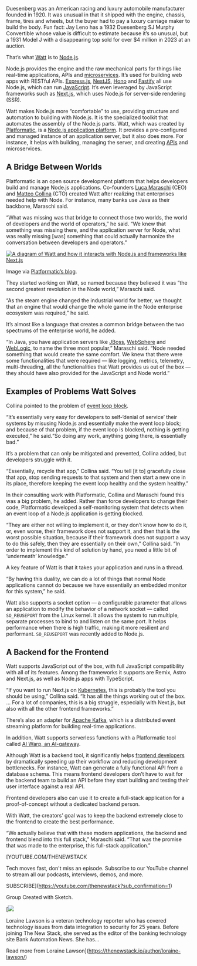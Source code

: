 Duesenberg was an American racing and luxury automobile manufacturer founded in 1920. It was unusual in that it shipped with the engine, chassis, frame, tires and wheels, but the buyer had to pay a luxury carriage maker to build the body. Fun fact: Jay Leno has a 1932 Duesenberg SJ Murphy Convertible whose value is difficult to estimate because it’s so unusual, but a 1931 Model J with a disappearing top sold for over $4 million in 2023 at an auction.

That’s what [Watt](https://docs.platformatic.dev/docs/getting-started/quick-start-watt) is to [Node.js](https://thenewstack.io/node-js-24-your-next-big-frontend-upgrade/).

Node.js provides the engine and the raw mechanical parts for things like real-time applications, APIs and [microservices](https://thenewstack.io/introduction-to-microservices/). It’s used for building web apps with RESTful APIs. [Express.js](https://thenewstack.io/a-showdown-between-express-js-and-fastify-web-app-frameworks/), [NestJS](https://thenewstack.io/configure-microservices-in-nestjs-a-beginners-guide/), [Hono](https://thenewstack.io/hono-shows-the-way-for-microframeworks-in-a-post-react-world/) and [Fastify](https://thenewstack.io/introducing-fastify-speedy-node-js-web-framework/) all use Node.js, which can run [JavaScript](https://thenewstack.io/introduction-to-javascript/). It’s even leveraged by JavaScript frameworks such as [Next.js](https://thenewstack.io/next-js-react-router-tanstack-when-to-use-each/), which uses Node.js for server-side rendering (SSR).

Watt makes Node.js more “comfortable” to use, providing structure and automation to building with Node.js. It is the specialized toolkit that automates the assembly of the Node.js parts. Watt, which was created by [Platformatic](https://docs.platformatic.dev/), is a [Node.js application platform](https://blog.platformatic.dev/introducing-the-node-application-platform). It provides a pre-configured and managed instance of an application server, but it also does more. For instance, it helps with building, managing the server, and creating [APIs](https://thenewstack.io/generative-ai-creates-apis-faster-than-teams-can-secure-them/) and microservices.

## A Bridge Between Worlds

Platformatic is an open source development platform that helps developers build and manage Node.js applications. Co-founders [Luca Maraschi](https://www.linkedin.com/in/lucamaraschi/?originalSubdomain=ca) (CEO) and [Matteo Collina](https://www.linkedin.com/in/matteocollina/?originalSubdomain=it) (CTO) created Watt after realizing that enterprises needed help with Node. For instance, many banks use Java as their backbone, Maraschi said.

“What was missing was that bridge to connect those two worlds, the world of developers and the world of operators,” he said. “We knew that something was missing there, and the application server for Node, what was really missing [was] something that could actually harmonize the conversation between developers and operators.”

[![A diagram of Watt and how it interacts with Node.js and frameworks like Next.js](https://cdn.thenewstack.io/media/2025/08/1a45e74a-watt.jpg)](https://cdn.thenewstack.io/media/2025/08/1a45e74a-watt.jpg)

Image via [Platformatic’s blog](https://blog.platformatic.dev/introducing-the-node-application-platform).

They started working on Watt, so named because they believed it was “the second greatest revolution in the Node world,” Maraschi said.

“As the steam engine changed the industrial world for better, we thought that an engine that would change the whole game in the Node enterprise ecosystem was required,” he said.

It’s almost like a language that creates a common bridge between the two spectrums of the enterprise world, he added.

“In Java, you have application servers like [JBoss](https://thenewstack.io/red-hat-jboss-data-grid-not-just-storing-java-objects-anymore/), [WebSphere](https://www.ibm.com/products/websphere-application-server) and [WebLogic](https://www.oracle.com/java/weblogic/), to name the three most popular,” Maraschi said. “Node needed something that would create the same comfort. We knew that there were some functionalities that were required — like logging, metrics, telemetry, multi-threading, all the functionalities that Watt provides us out of the box — they should have also provided for the JavaScript and Node world.”

## Examples of Problems Watt Solves

Collina pointed to the problem of [event loop block](https://nodejs.org/en/learn/asynchronous-work/dont-block-the-event-loop).

“It’s essentially very easy for developers to self-‘denial of service’ their systems by misusing Node.js and essentially make the event loop block; and because of that problem, if the event loop is blocked, nothing is getting executed,” he said.“So doing any work, anything going there, is essentially bad.”

It’s a problem that can only be mitigated and prevented, Collina added, but developers struggle with it.

“Essentially, recycle that app,” Collina said. “You tell [it to] gracefully close that app, stop sending requests to that system and then start a new one in its place, therefore keeping the event loop healthy and the system healthy.”

In their consulting work with Platformatic, Collina and Maraschi found this was a big problem, he added. Rather than force developers to change their code, Platformatic developed a self-monitoring system that detects when an event loop of a Node.js application is getting blocked.

“They are either not willing to implement it, or they don’t know how to do it, or, even worse, their framework does not support it, and then that is the worst possible situation, because if their framework does not support a way to do this safely, then they are essentially on their own,” Collina said. “In order to implement this kind of solution by hand, you need a little bit of ‘underneath’ knowledge.”

A key feature of Watt is that it takes your application and runs in a thread.

“By having this duality, we can do a lot of things that normal Node applications cannot do because we have essentially an embedded monitor for this system,” he said.

Watt also supports a socket option — a configurable parameter that allows an application to modify the behavior of a network socket — called `SO_REUSEPORT` from the Linux kernel. It allows the system to run multiple, separate processes to bind to and listen on the same port. It helps performance when there is high traffic, making it more resilient and performant. `SO_REUSEPORT` was recently added to Node.js.

## A Backend for the Frontend

Watt supports JavaScript out of the box, with full JavaScript compatibility with all of its features. Among the frameworks it supports are Remix, Astro and Next.js, as well as Node.js apps with TypeScript.

“If you want to run Next.js on [Kubernetes](https://thenewstack.io/kubernetes/), this is probably the tool you should be using,” Collina said. “It has all the things working out of the box. … For a lot of companies, this is a big struggle, especially with Next.js, but also with all the other frontend frameworks.”

There’s also an adapter for [Apache Kafka](https://thenewstack.io/the-new-look-and-feel-of-apache-kafka-4-0/), which is a distributed event streaming platform for building real-time applications.

In addition, Watt supports serverless functions with a Platformatic tool called [AI Warp, an AI-gateway](https://blog.platformatic.dev/ai-warp-1-0-0).

Although Watt is a backend tool, it significantly helps [frontend developers](https://roadmap.sh/frontend) by dramatically speeding up their workflow and reducing development bottlenecks. For instance, Watt can generate a fully functional API from a database schema. This means frontend developers don’t have to wait for the backend team to build an API before they start building and testing their user interface against a real API.

Frontend developers also can use it to create a full-stack application for a proof-of-concept without a dedicated backend person.

With Watt, the creators’ goal was to keep the backend extremely close to the frontend to create the best performance.

“We actually believe that with these modern applications, the backend and frontend blend into this full stack,” Maraschi said. “That was the promise that was made to the enterprise, this full-stack application.”

[YOUTUBE.COM/THENEWSTACK

Tech moves fast, don't miss an episode. Subscribe to our YouTube
channel to stream all our podcasts, interviews, demos, and more.

SUBSCRIBE](https://youtube.com/thenewstack?sub_confirmation=1)

Group
Created with Sketch.

[![](https://thenewstack.io/wp-content/uploads/2023/08/4de88b83-4756312a-326a38b7-lorainelawson2-600x600-1-600x600.jpeg)

Loraine Lawson is a veteran technology reporter who has covered technology issues from data integration to security for 25 years. Before joining The New Stack, she served as the editor of the banking technology site Bank Automation News. She has...

Read more from Loraine Lawson](https://thenewstack.io/author/loraine-lawson/)